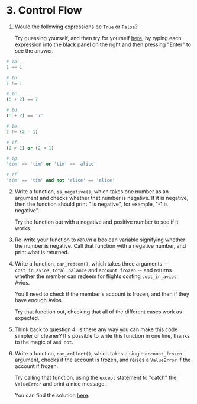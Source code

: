 # 3. Control Flow

1. Would the following expressions be `True` or `False`?

   Try guessing yourself, and then try for yourself [here](https://repl.it/languages/python3), by typing each expression into the black panel on the right and then pressing "Enter" to see the answer.

```python
# 1a.
1 == 1

# 1b.
1 != 1

# 1c.
(5 + 2) == 7

# 1d.
(5 + 2) == '7'

# 1e.
2 != (2 - 1)

# 1f.
(2 > 1) or (2 < 1)

# 1g.
'tim' == 'tim' or 'tim' == 'alice'

# 1f.
'tim' == 'tim' and not 'alice' == 'alice'
```


2. Write a function, `is_negative()`, which takes one number as an argument and checks whether that number is negative. If it is negative, then the function should print "<insert number here> is negative", for example, "-1 is negative".

   Try the function out with a negative and positive number to see if it works.

3. Re-write your function to *return* a boolean variable signifying whether the number is negative. Call that function with a negative number, and print what is returned.

4. Write a function, `can_redeem()`, which takes three arguments -- `cost_in_avios`, `total_balance` and `account_frozen` -- and returns whether the member can redeem for flights costing `cost_in_avios` Avios.

   You'll need to check if the member's account is frozen, and then if they have enough Avios.
   
   Try that function out, checking that all of the different cases work as expected.

5. Think back to question 4. Is there any way you can make this code simpler or cleaner? It's possible to write this function in one line, thanks to the magic of `and not`.

6. Write a function, `can_collect()`, which takes a single `account_frozen` argument, checks if the account is frozen, and raises a `ValueError` if the account if frozen.

   Try calling that function, using the `except` statement to "catch" the `ValueError` and print a nice message.

   You can find the solution [here](https://github.com/timrogers/avios-python-exercises/blob/master/3_control_flow/solution.py).
